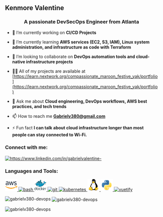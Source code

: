 ## Kenmore Valentine

<h3 align="center">A passionate DevSecOps Engineer from Atlanta</h3>



- 🔭 I’m currently working on **CI/CD Projects**

- 🌱 I’m currently learning **AWS services (EC2, S3, IAM), Linux system administration, and infrastructure as code with Terraform**

- 👯 I’m looking to collaborate on **DevOps automation tools and cloud-native infrastructure projects**

- 👨‍💻 All of my projects are available at [https://learn.nextwork.org/compassionate_maroon_festive_yak/portfolio](https://learn.nextwork.org/compassionate_maroon_festive_yak/portfolio)

- 💬 Ask me about **Cloud engineering, DevOps workflows, AWS best practices, and tech trends**

- 📫 How to reach me **Gabrielv380@gmail.com**

- ⚡ Fun fact **I can talk about cloud infrastructure longer than most people can stay connected to Wi-Fi.**

<h3 align="left">Connect with me:</h3>
<p align="left">
<a href="https://linkedin.com/in/https://www.linkedin.com/in/gabrielvalentine-" target="blank"><img align="center" src="https://raw.githubusercontent.com/rahuldkjain/github-profile-readme-generator/master/src/images/icons/Social/linked-in-alt.svg" alt="https://www.linkedin.com/in/gabrielvalentine-" height="30" width="40" /></a>
</p>

<h3 align="left">Languages and Tools:</h3>
<p align="left"> <a href="https://aws.amazon.com" target="_blank" rel="noreferrer"> <img src="https://raw.githubusercontent.com/devicons/devicon/master/icons/amazonwebservices/amazonwebservices-original-wordmark.svg" alt="aws" width="40" height="40"/> </a> <a href="https://www.gnu.org/software/bash/" target="_blank" rel="noreferrer"> <img src="https://www.vectorlogo.zone/logos/gnu_bash/gnu_bash-icon.svg" alt="bash" width="40" height="40"/> </a> <a href="https://www.docker.com/" target="_blank" rel="noreferrer"> <img src="https://raw.githubusercontent.com/devicons/devicon/master/icons/docker/docker-original-wordmark.svg" alt="docker" width="40" height="40"/> </a> <a href="https://git-scm.com/" target="_blank" rel="noreferrer"> <img src="https://www.vectorlogo.zone/logos/git-scm/git-scm-icon.svg" alt="git" width="40" height="40"/> </a> <a href="https://kubernetes.io" target="_blank" rel="noreferrer"> <img src="https://www.vectorlogo.zone/logos/kubernetes/kubernetes-icon.svg" alt="kubernetes" width="40" height="40"/> </a> <a href="https://www.linux.org/" target="_blank" rel="noreferrer"> <img src="https://raw.githubusercontent.com/devicons/devicon/master/icons/linux/linux-original.svg" alt="linux" width="40" height="40"/> </a> <a href="https://www.python.org" target="_blank" rel="noreferrer"> <img src="https://raw.githubusercontent.com/devicons/devicon/master/icons/python/python-original.svg" alt="python" width="40" height="40"/> </a> <a href="https://vuetifyjs.com/en/" target="_blank" rel="noreferrer"> <img src="https://bestofjs.org/logos/vuetify.svg" alt="vuetify" width="40" height="40"/> </a> </p>

<p><img align="left" src="https://github-readme-stats.vercel.app/api/top-langs?username=gabrielv380-devops&show_icons=true&locale=en&layout=compact" alt="gabrielv380-devops" /></p>

<p>&nbsp;<img align="center" src="https://github-readme-stats.vercel.app/api?username=gabrielv380-devops&show_icons=true&locale=en" alt="gabrielv380-devops" /></p>

<p><img align="center" src="https://github-readme-streak-stats.herokuapp.com/?user=gabrielv380-devops&" alt="gabrielv380-devops" /></p>

